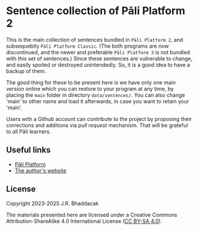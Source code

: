 # Sentence collection of Pāli Platform 2

This is the main collection of sentences bundled in `Pāli Platform 2`, and subsequebtly `Pāli Platform Classic`. (The both programs are now discontinued, and the newer and preferable `Pāli Platform 3` is not bundled with this set of sentences.) Since these sentences are vulnerable to change, and easily spoiled or destroyed unintendedly. So, it is a good idea to have a backup of them.

The good thing for these to be present here is we have only one main version online which you can restore to your program at any time, by placing the `main` folder in directory `data/sentences/`. You can also change 'main' to other name and load it afterwards, in case you want to retain your 'main'.

Users with a Github account can contribute to the project by proposing their corrections and additions via *pull request* mechanism. That will be grateful to all Pāli learners.

## Useful links
- [Pāli Platform](https://bhaddacak.github.io/paliplatform)
- [The author's website](https://bhaddacak.github.io)

## License
Copyright 2023-2025 J.R. Bhaddacak

The materials presented here are licensed under a Creative Commons Attribution-ShareAlike 4.0 International License ([CC BY-SA 4.0](http://creativecommons.org/licenses/by-sa/4.0/)).


